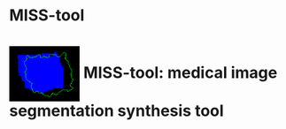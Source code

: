 # MISS-tool
<h1><img align="center" height="100" src="img/fp_img.png"> MISS-tool: medical image segmentation synthesis tool</h1>
